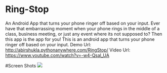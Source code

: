 # Ring-Stop
An Android App that turns your phone ringer off based on your input.
Ever have that embarrassing moment when your phone rings in the middle 
of a class, business meeting, or just any event where its not supposed to? 
Then this app is the app for you! This is an android app that turns your 
phone ringer off based on your input.
Demo Url: http://abirshukla.pythonanywhere.com/RingStop/
Video Url: https://www.youtube.com/watch?v=-w4-Qsal_UA

#Screen Shots
<img src="https://scontent-ord1-1.xx.fbcdn.net/v/t34.0-12/13672461_10208141038897695_1957359110_n.png?oh=4f3acb693b0626d182e410f95f68a2e8&oe=57994F79"/>
